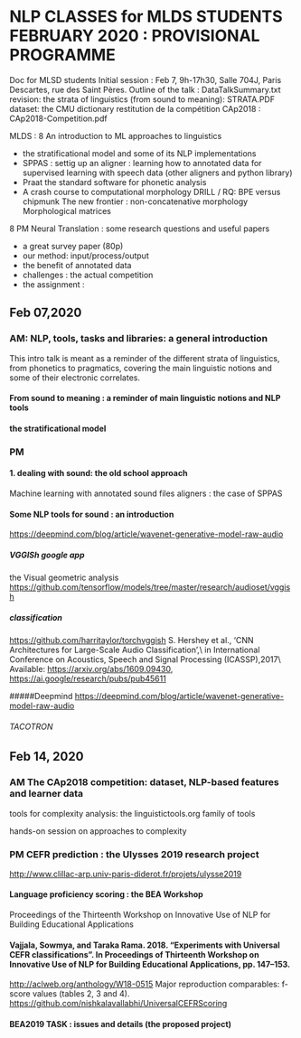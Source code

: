 # NLP CLASSES for MLDS STUDENTS FEBRUARY 2020 : PROVISIONAL PROGRAMME

Doc for MLSD students Initial session : Feb 7, 9h-17h30, Salle 704J, Paris Descartes, rue des Saint Pères.
    Outline of the talk : DataTalkSummary.txt
    revision: the strata of linguistics (from sound to meaning): STRATA.PDF
    dataset: the CMU dictionary
    restitution de la compétition CAp2018 : CAp2018-Competition.pdf

MLDS : 8 
An introduction to ML approaches to linguistics
- the stratificational model and some of its NLP implementations
- SPPAS : settig up an aligner : learning how to annotated data for supervised learning with speech data
(other aligners and python library)
- Praat the standard software for phonetic analysis
- A crash course to computational morphology
DRILL / RQ: BPE versus chipmunk
The new frontier : non-concatenative morphology
Morphological matrices

8 PM 
Neural Translation : some research questions and useful papers
- a great survey paper (80p)
- our method: input/process/output
- the benefit of annotated data
- challenges : the actual competition
- the assignment : 





## Feb 07,2020

###  AM:  NLP, tools, tasks and libraries: a general introduction
This intro talk is meant as a reminder of the different strata of linguistics, from phonetics to pragmatics, covering the main linguistic notions and some of their electronic correlates.  


#### From sound to meaning : a reminder of main linguistic notions and NLP tools

#### the stratificational model 


### PM 
#### 1. dealing with sound: the old school approach
Machine learning with annotated sound files
aligners : the case of SPPAS

#### Some NLP tools for sound :  an introduction
https://deepmind.com/blog/article/wavenet-generative-model-raw-audio

##### VGGISh google app
the Visual geometric analysis
https://github.com/tensorflow/models/tree/master/research/audioset/vggish

##### classification 
https://github.com/harritaylor/torchvggish
S. Hershey et al., ‘CNN Architectures for Large-Scale Audio Classification’,\ in International Conference on Acoustics, Speech and Signal Processing (ICASSP),2017\ Available: https://arxiv.org/abs/1609.09430, https://ai.google/research/pubs/pub45611

#####Deepmind 
https://deepmind.com/blog/article/wavenet-generative-model-raw-audio


###### TACOTRON


## Feb 14, 2020 


### AM The CAp2018 competition: dataset, NLP-based features and learner data
tools for complexity analysis: the  linguistictools.org family of tools

hands-on session on approaches to complexity 

### PM CEFR prediction : the Ulysses 2019 research project 
http://www.clillac-arp.univ-paris-diderot.fr/projets/ulysse2019
 
#### Language proficiency scoring : the BEA Workshop
Proceedings of the Thirteenth Workshop on Innovative Use of NLP for Building Educational Applications

#### Vajjala, Sowmya, and Taraka Rama. 2018. “Experiments with Universal CEFR classifications”. In Proceedings of Thirteenth Workshop on Innovative Use of NLP for Building Educational Applications, pp. 147–153.
http://aclweb.org/anthology/W18-0515
Major reproduction comparables: f-score values (tables 2, 3 and 4).
https://github.com/nishkalavallabhi/UniversalCEFRScoring

####  BEA2019 TASK : issues and details  (the proposed project)



